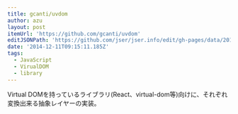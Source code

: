 ```yaml
---
title: gcanti/uvdom
author: azu
layout: post
itemUrl: 'https://github.com/gcanti/uvdom'
editJSONPath: 'https://github.com/jser/jser.info/edit/gh-pages/data/2014/12/index.json'
date: '2014-12-11T09:15:11.185Z'
tags:
  - JavaScript
  - VirualDOM
  - library
---
```

Virtual DOMを持っているライブラリ(React、virtual-dom等)向けに、それぞれ変換出来る抽象レイヤーの実装。
